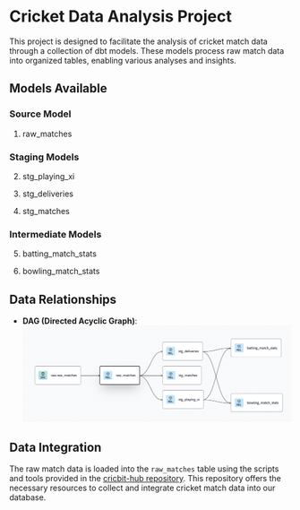 # Cricket Data Analysis Project

This project is designed to facilitate the analysis of cricket match data through a collection of dbt models. These models process raw match data into organized tables, enabling various analyses and insights.

## Models Available

### Source Model

1. raw_matches

### Staging Models

2. stg_playing_xi

3. stg_deliveries

4. stg_matches

### Intermediate Models

5. batting_match_stats

6. bowling_match_stats

## Data Relationships

- **DAG (Directed Acyclic Graph)**: ![DAG](dag.png)

## Data Integration

The raw match data is loaded into the `raw_matches` table using the scripts and tools provided in the [cricbit-hub repository](https://github.com/prateekb1912/cricbit-hub). This repository offers the necessary resources to collect and integrate cricket match data into our database.
